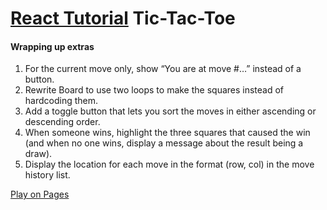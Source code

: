 # [React Tutorial](https://react.dev/learn/tutorial-tic-tac-toe) Tic-Tac-Toe
#### Wrapping up extras
1. For the current move only, show “You are at move #…” instead of a button.
2. Rewrite Board to use two loops to make the squares instead of hardcoding them.
3. Add a toggle button that lets you sort the moves in either ascending or descending order.
4. When someone wins, highlight the three squares that caused the win (and when no one wins, display a message about the result being a draw).
5. Display the location for each move in the format (row, col) in the move history list.

[Play on Pages](https://iruminii.github.io/tic-tac-toe/)
